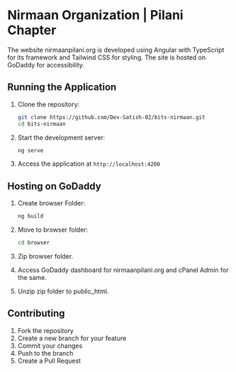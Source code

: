 # Nirmaan Organization | Pilani Chapter

The website nirmaanpilani.org is developed using Angular with TypeScript for its framework and Tailwind CSS for styling. The site is hosted on GoDaddy for accessibility.

## Running the Application

1. Clone the repository:
   ```bash
   git clone https://github.com/Dev-Satish-02/bits-nirmaan.git
   cd bits-nirmaan
   ```

2. Start the development server:
   ```bash
   ng serve
   ```

3. Access the application at `http://localhost:4200`

## Hosting on GoDaddy

1. Create browser Folder:
   ```bash
   ng build
   ```

2. Move to browser folder:
   ```bash
   cd browser
   ```

3. Zip browser folder.

4. Access GoDaddy dashboard for nirmaanpilani.org and cPanel Admin for the same.

5. Unzip zip folder to public_html.

## Contributing

1. Fork the repository
2. Create a new branch for your feature
3. Commit your changes
4. Push to the branch
5. Create a Pull Request
